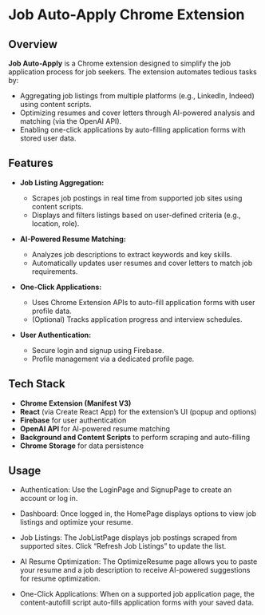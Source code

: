 # Job Auto-Apply Chrome Extension

## Overview

**Job Auto-Apply** is a Chrome extension designed to simplify the job application process for job seekers. The extension automates tedious tasks by:

- Aggregating job listings from multiple platforms (e.g., LinkedIn, Indeed) using content scripts.
- Optimizing resumes and cover letters through AI-powered analysis and matching (via the OpenAI API).
- Enabling one-click applications by auto-filling application forms with stored user data.

## Features

- **Job Listing Aggregation:**  
  - Scrapes job postings in real time from supported job sites using content scripts.
  - Displays and filters listings based on user-defined criteria (e.g., location, role).

- **AI-Powered Resume Matching:**  
  - Analyzes job descriptions to extract keywords and key skills.
  - Automatically updates user resumes and cover letters to match job requirements.

- **One-Click Applications:**  
  - Uses Chrome Extension APIs to auto-fill application forms with user profile data.
  - (Optional) Tracks application progress and interview schedules.

- **User Authentication:**  
  - Secure login and signup using Firebase.
  - Profile management via a dedicated profile page.

## Tech Stack

- **Chrome Extension (Manifest V3)**
- **React** (via Create React App) for the extension’s UI (popup and options)
- **Firebase** for user authentication
- **OpenAI API** for AI-powered resume matching
- **Background and Content Scripts** to perform scraping and auto-filling
- **Chrome Storage** for data persistence

## Usage
- Authentication:
Use the LoginPage and SignupPage to create an account or log in.

- Dashboard:
Once logged in, the HomePage displays options to view job listings and optimize your resume.

- Job Listings:
The JobListPage displays job postings scraped from supported sites. Click “Refresh Job Listings” to update the list.

- AI Resume Optimization:
The OptimizeResume page allows you to paste your resume and a job description to receive AI-powered suggestions for resume optimization.

- One-Click Applications:
When on a supported job application page, the content-autofill script auto-fills application forms with your saved data.

